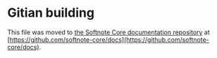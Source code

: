 Gitian building
================

This file was moved to [the Softnote Core documentation repository](https://github.com/softnote-core/docs/blob/master/gitian-building.md) at [https://github.com/softnote-core/docs](https://github.com/softnote-core/docs).
